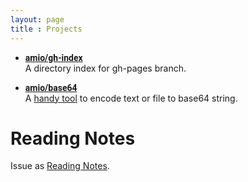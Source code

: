 ```yaml
---
layout: page
title : Projects
---
```


<style>
  strong a { font-family: Roboto, sans-serif }
</style>

- **[amio/gh-index](https://github.com/amio/gh-index/)**  
  A directory index for gh-pages branch.

- **[amio/base64](https://github.com/amio/base64/)**  
  A [handy tool](http://amio.github.io/base64/) to encode text or file to base64 string.


# Reading Notes

Issue as [Reading Notes](https://github.com/amio/amio.github.com/issues/).

